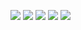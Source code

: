 
![](https://github-profile-summary-cards.vercel.app/api/cards/profile-details?username=GrishaPoet&theme=solarized_dark) ![](https://github-profile-summary-cards.vercel.app/api/cards/most-commit-language?username=GrishaPoet&theme=solarized_dark) ![](https://github-profile-summary-cards.vercel.app/api/cards/repos-per-language?username=GrishaPoet&theme=solarized_dark) ![](https://github-profile-summary-cards.vercel.app/api/cards/stats?username=GrishaPoet&theme=solarized_dark) ![](https://github-profile-summary-cards.vercel.app/api/cards/productive-time?username=GrishaPoet&theme=solarized_dark)
